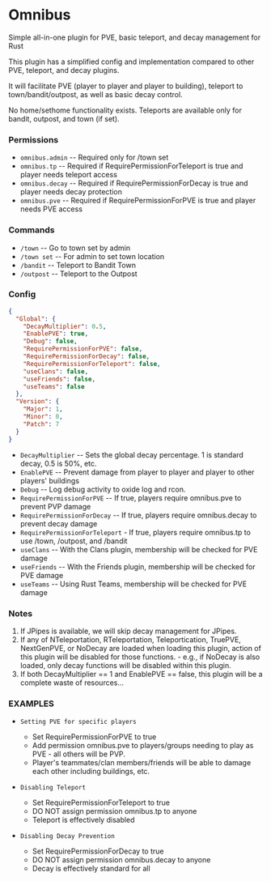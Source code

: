 # Omnibus
Simple all-in-one plugin for PVE, basic teleport, and decay management for Rust

This plugin has a simplified config and implementation compared to other PVE, teleport, and decay plugins.

It will facilitate PVE (player to player and player to building), teleport to town/bandit/outpost, as well as basic decay control.

No home/sethome functionality exists.  Teleports are available only for bandit, outpost, and town (if set).

### Permissions
  - `omnibus.admin` -- Required only for /town set
  - `omnibus.tp`    -- Required if RequirePermissionForTeleport is true and player needs teleport access
  - `omnibus.decay` -- Required if RequirePermissionForDecay is true and player needs decay protection
  - `omnibus.pve`   -- Required if RequirePermissionForPVE is true and player needs PVE access

### Commands
  - `/town` -- Go to town set by admin
  - `/town set` -- For admin to set town location
  - `/bandit` -- Teleport to Bandit Town
  - `/outpost` -- Teleport to the Outpost

### Config

```json
{
  "Global": {
    "DecayMultiplier": 0.5,
    "EnablePVE": true,
    "Debug": false,
    "RequirePermissionForPVE": false,
    "RequirePermissionForDecay": false,
    "RequirePermissionForTeleport": false,
	"useClans": false,
    "useFriends": false,
    "useTeams": false
  },
  "Version": {
    "Major": 1,
    "Minor": 0,
    "Patch": 7
  }
}
```

  - `DecayMultiplier` -- Sets the global decay percentage.  1 is standard decay, 0.5 is 50%, etc.
  - `EnablePVE` -- Prevent damage from player to player and player to other players' buildings
  - `Debug` --  Log debug activity to oxide log and rcon.
  - `RequirePermissionForPVE` -- If true, players require omnibus.pve to prevent PVP damage
  - `RequirePermissionForDecay` -- If true, players require omnibus.decay to prevent decay damage
  - `RequirePermissionForTeleport` - If true, players require omnibus.tp to use /town, /outpost, and /bandit
  - `useClans` -- With the Clans plugin, membership will be checked for PVE damage
  - `useFriends` -- With the Friends plugin, membership will be checked for PVE damage
  - `useTeams` -- Using Rust Teams, membership will be checked for PVE damage


### Notes
  1. If JPipes is available, we will skip decay management for JPipes.
  2. If any of NTeleportation, RTeleportation, Teleportication, TruePVE, NextGenPVE, or NoDecay are loaded when loading this plugin, action of this plugin will be disabled for those functions.
    - e.g., if NoDecay is also loaded, only decay functions will be disabled within this plugin.
  3. If both DecayMultiplier == 1 and EnablePVE == false, this plugin will be a complete waste of resources...


### EXAMPLES
  
  - `Setting PVE for specific players`
    - Set RequirePermissionForPVE to true
    - Add permission omnibus.pve to players/groups needing to play as PVE - all others will be PVP.
    - Player's teammates/clan members/friends will be able to damage each other including buildings, etc.

  - `Disabling Teleport`
     - Set RequirePermissionForTeleport to true
     - DO NOT assign permission omnibus.tp to anyone
     - Teleport is effectively disabled

  - `Disabling Decay Prevention`
     - Set RequirePermissionForDecay to true
     - DO NOT assign permission omnibus.decay to anyone
     - Decay is effectively standard for all

